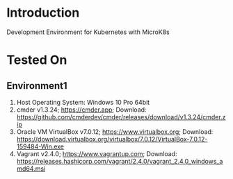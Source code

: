 # Introduction
Development Environment for Kubernetes with MicroK8s

# Tested On
## Environment1
1. Host Operating System: Windows 10 Pro 64bit
2. cmder v1.3.24; https://cmder.app; Download: https://github.com/cmderdev/cmder/releases/download/v1.3.24/cmder.zip
3. Oracle VM VirtualBox v7.0.12; https://www.virtualbox.org; Download: https://download.virtualbox.org/virtualbox/7.0.12/VirtualBox-7.0.12-159484-Win.exe
4. Vagrant v2.4.0; https://www.vagrantup.com; Download: https://releases.hashicorp.com/vagrant/2.4.0/vagrant_2.4.0_windows_amd64.msi

